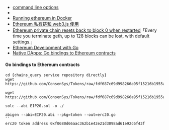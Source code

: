 - [command line options](https://github.com/ethereum/go-ethereum/wiki/Command-Line-Options)
-
- [Running ethereum in Docker](https://github.com/ethereum/go-ethereum/wiki/Running-in-Docker)
- [Ethereum 私有链和 web3.js 使用](https://huangwenwei.com/blogs/ethereum-private-chain-and-web3js)
- [Ethereum private chain resets back to block 0 when restarted](https://ethereum.stackexchange.com/questions/39922/ethereum-private-chain-resets-back-to-block-0-when-restarted)「Every time you terminate geth, up to 128 blocks can be lost, with default settings.」
- [Ethereum Development with Go](https://goethereumbook.org/en/)
- [Native DApps: Go bindings to Ethereum contracts](https://github.com/ethereum/go-ethereum/wiki/Native-DApps:-Go-bindings-to-Ethereum-contracts)

#### Go bindings to Ethereum contracts
```
cd {chains_query service repository directly}
wget https://github.com/ConsenSys/Tokens/raw/fdf687c69d998266a95f15216b1955a4965a0a6d/contracts/eip20/EIP20.sol

wget https://github.com/ConsenSys/Tokens/raw/fdf687c69d998266a95f15216b1955a4965a0a6d/contracts/eip20/EIP20Interface.sol

solc --abi EIP20.sol -o ./

abigen --abi=EIP20.abi --pkg=token --out=erc20.go
``
erc20 token address 0xf0680d66aac362b1e42e21d3098ad61e92c6f43f
